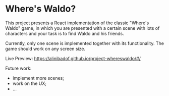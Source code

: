 # Where's Waldo?

This project presents a React implementation of the classic "Where's Waldo" game, in which you are presented with a certain scene with lots of characters and your task is to find Waldo and his friends.

Currently, only one scene is implemented together with its functionality. The game should work on any screen size.

Live Preview: https://alinibadof.github.io/project-whereswaldo/#/

Future work:
- implement more scenes;
- work on the UX;
- ...
